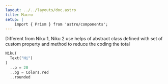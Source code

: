 ```yaml
---
layout: ../../layouts/doc.astro
title: Macro
setup: |
    import { Prism } from 'astro/components';
---
```

Different from Niku 1, Niku 2 use helps of abstract class defined with set of custom property and method to reduce the coding the total
```dart
Niku(
  Text("Hi")
)
  ..p = 20
  ..bg = Colors.red
  ..rounded
```
